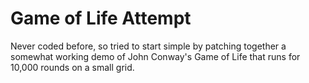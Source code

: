 # Game of Life Attempt

Never coded before, so tried to start simple by patching together a somewhat working demo of John Conway's Game of Life that runs for 10,000 rounds on a small grid.
